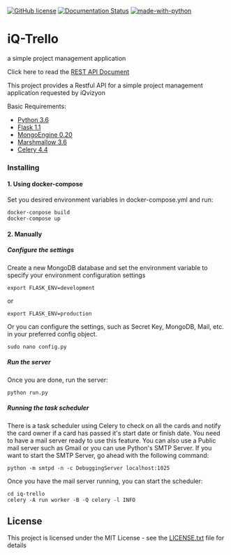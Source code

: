 [![GitHub license](https://img.shields.io/github/license/Naereen/StrapDown.js.svg)](https://opensource.org/licenses/MIT)   [![Documentation Status](https://readthedocs.org/projects/ansicolortags/badge/?version=latest)](https://documenter.getpostman.com/view/3771340/Szt5gBNM)    [![made-with-python](https://img.shields.io/badge/Made%20with-Python-1f425f.svg)](https://www.python.org/)

# iQ-Trello
 
a simple project management application

Click here to read the [REST API Document](https://documenter.getpostman.com/view/3771340/Szt5gBNM) 

This project provides a Restful  API for a simple project management application requested by iQvizyon

Basic Requirements:
* [Python 3.6](https://www.python.org/downloads/release/python-360/)
* [Flask 1.1](https://flask.palletsprojects.com/en/1.1.x/)
* [MongoEngine 0.20](http://mongoengine.org/)
* [Marshmallow 3.6](https://marshmallow.readthedocs.io/en/stable/)
* [Celery 4.4](http://www.celeryproject.org/)

### Installing

#### 1. Using docker-compose

Set you desired environment variables in docker-compose.yml and run:

```
docker-conpose build
docker-compose up
```

#### 2. Manually

##### Configure the settings

Create a new MongoDB database and set the environment variable to specify your environment configuration settings

```
export FLASK_ENV=development
```

or

```
export FLASK_ENV=production
```

Or you can configure the settings, such as Secret Key, MongoDB, Mail, etc. in your preferred config object.

```
sudo nano config.py
```

##### Run the server

Once you are done, run the server:

```
python run.py
```

##### Running the task scheduler

There is a task scheduler using Celery to check on all the cards and notify the card owner if a card has passed it's start date or finish date.
You need to have a mail server ready to use this feature. You can also use a Public mail server such as Gmail or you can use Python's SMTP Server.
If you want to start the SMTP Server, go ahead with the following command:

```
python -m smtpd -n -c DebuggingServer localhost:1025
```

Once you have the mail server running, you can start the scheduler:

```
cd iq-trello
celery -A run worker -B -Q celery -l INFO
```

## License

This project is licensed under the MIT License - see the [LICENSE.txt](LICENSE.txt) file for details
